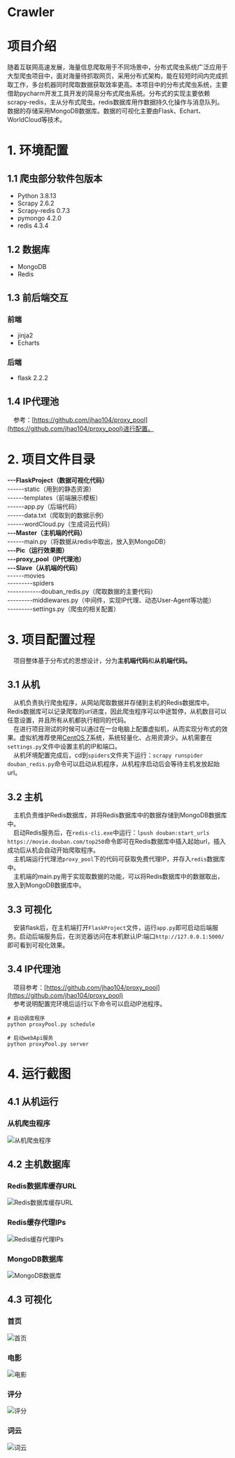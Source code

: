 # Crawler
# 项目介绍
随着互联网高速发展，海量信息爬取用于不同场景中，分布式爬虫系统广泛应用于大型爬虫项目中，面对海量待抓取网页，采用分布式架构，能在较短时间内完成抓取工作，多台机器同时爬取数据获取效率更高。本项目中的分布式爬虫系统，主要借助pycharm开发工具开发的简易分布式爬虫系统。分布式的实现主要依赖scrapy-redis，主从分布式爬虫。redis数据库用作数据持久化操作与消息队列。数据的存储采用MongoDB数据库。数据的可视化主要由Flask、Echart、WorldCloud等技术。

# 1. 环境配置
## 1.1 爬虫部分软件包版本
- Python 3.8.13
- Scrapy 2.6.2
- Scrapy-redis 0.7.3
- pymongo 4.2.0
- redis 4.3.4
## 1.2 数据库
- MongoDB
- Redis
## 1.3 前后端交互
### 前端
- jinja2
- Echarts
### 后端
- flask 2.2.2
## 1.4 IP代理池
&ensp;&ensp;参考：[https://github.com/jhao104/proxy_pool](https://github.com/jhao104/proxy_pool)进行配置。
# 2. 项目文件目录
**---FlaskProject（数据可视化代码）**<br>
------static（用到的静态资源）<br>
------templates（前端展示模板）<br>
------app.py（后端代码）<br>
------data.txt（爬取到的数据示例）<br>
------wordCloud.py（生成词云代码）<br>
**---Master（主机端的代码）**<br>
------main.py（将数据从redis中取出，放入到MongoDB）<br>
**---Pic（运行效果图）**<br>
**---proxy_pool（IP代理池）**<br>
**---Slave（从机端的代码）**<br>
------movies<br>
---------spiders<br>
------------douban_redis.py（爬取数据的主要代码）<br>
---------middlewares.py（中间件，实现IP代理、动态User-Agent等功能）<br>
---------settings.py（爬虫的相关配置）<br>
# 3. 项目配置过程
&ensp;&ensp;项目整体基于分布式的思想设计，分为**主机端代码**和**从机端代码。**
## 3.1 从机
&ensp;&ensp;从机负责执行爬虫程序，从网站爬取数据并存储到主机的Redis数据库中。Redis数据库可以记录爬取的url进度，因此爬虫程序可以中途暂停，从机数目可以任意设置，并且所有从机都执行相同的代码。<br>
&ensp;&ensp;在进行项目测试的时候可以通过在一台电脑上配置虚拟机，从而实现分布式的效果。虚拟机推荐使用[CentOS 7](http://isoredirect.centos.org/centos/7/isos/x86_64/)系统，系统轻量化、占用资源少。从机需要在`settings.py`文件中设置主机的IP和端口。<br>
&ensp;&ensp;从机环境配置完成后，cd到`spiders`文件夹下运行：`scrapy runspider douban_redis.py`命令可以启动从机程序，从机程序启动后会等待主机发放起始url。<br>
## 3.2 主机
&ensp;&ensp;主机负责维护Redis数据库，并将Redis数据库中的数据存储到MongoDB数据库中。<br>
&ensp;&ensp;启动Redis服务后，在`redis-cli.exe`中运行：`lpush douban:start_urls https://movie.douban.com/top250`命令即可在Redis数据库中插入起始url，插入成功后从机会自动开始爬取程序。<br>
&ensp;&ensp;主机端运行代理池`proxy_pool`下的代码可获取免费代理IP，并存入`redis`数据库中。<br>
&ensp;&ensp;主机端的main.py用于实现取数据的功能，可以将Redis数据库中的数据取出，放入到MongoDB数据库中。
## 3.3 可视化
&ensp;&ensp;安装flask后，在主机端打开`FlaskProject`文件，运行`app.py`即可启动后端服务。启动后端服务后，在浏览器访问在本机默认IP:端口`http://127.0.0.1:5000/`即可看到可视化效果。<br>
## 3.4 IP代理池
&ensp;&ensp;项目参考：[https://github.com/jhao104/proxy_pool](https://github.com/jhao104/proxy_pool)<br>
&ensp;&ensp;参考说明配置完环境后运行以下命令可以启动IP池程序。<br>
```
# 启动调度程序
python proxyPool.py schedule

# 启动webApi服务
python proxyPool.py server
```
# 4. 运行截图
## 4.1 从机运行
### 从机爬虫程序
![从机爬虫程序](https://github.com/sora0608/Crawler/blob/main/Pic/slave1.jpg)
## 4.2 主机数据库
### Redis数据库缓存URL
![Redis数据库缓存URL](https://github.com/sora0608/Crawler/blob/main/Pic/redis_data.jpg)
### Redis缓存代理IPs
![Redis缓存代理IPs](https://github.com/sora0608/Crawler/blob/main/Pic/proxy.jpg)
### MongoDB数据库
![MongoDB数据库](https://github.com/sora0608/Crawler/blob/main/Pic/mongoDB_data.jpg)
## 4.3 可视化
### 首页
![首页](https://github.com/sora0608/Crawler/blob/main/Pic/index.jpg)
### 电影
![电影](https://github.com/sora0608/Crawler/blob/main/Pic/movies.jpg)
### 评分
![评分](https://github.com/sora0608/Crawler/blob/main/Pic/score.jpg)
### 词云
![词云](https://github.com/sora0608/Crawler/blob/main/Pic/words.jpg)
